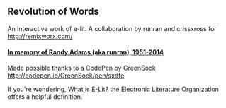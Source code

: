 ## Revolution of Words

An interactive work of e-lit. A collaboration by runran and crissxross for http://remixworx.com/

#### [In memory of Randy Adams (aka runran), 1951-2014](http://remixworx.com/?tag=randy-adams)

Made possible thanks to a CodePen by GreenSock http://codepen.io/GreenSock/pen/sxdfe

If you're wondering, [What is E-Lit?](http://eliterature.org/what-is-e-lit/) the Electronic Literature Organization offers a helpful definition.
